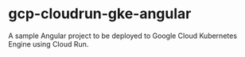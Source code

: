 # gcp-cloudrun-gke-angular

A sample Angular project to be deployed to Google Cloud Kubernetes Engine using Cloud Run.
